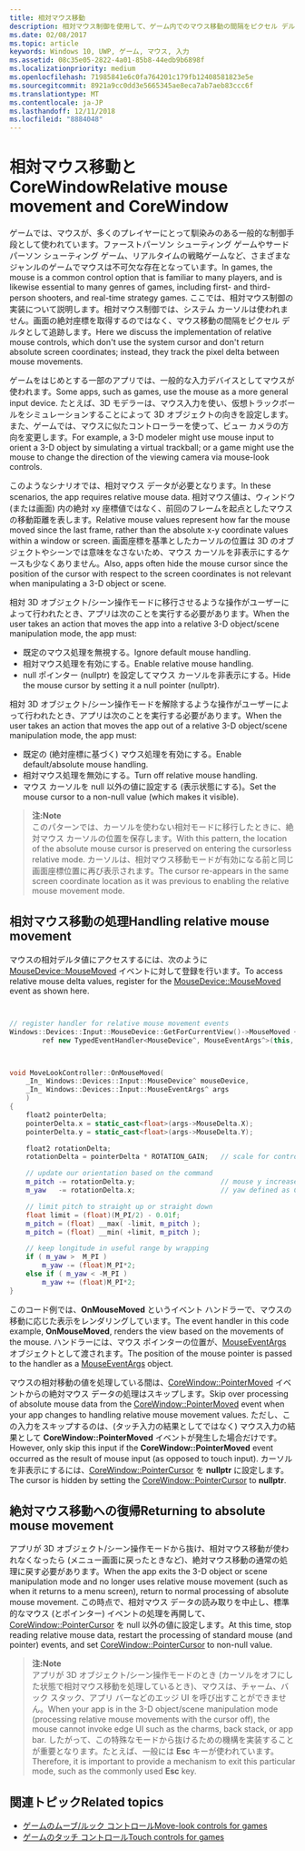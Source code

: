 ```yaml
---
title: 相対マウス移動
description: 相対マウス制御を使用して、ゲーム内でのマウス移動の間隔をピクセル デルタとして追跡します。相対マウス制御ではシステム カーソルが使われず、画面の絶対座標は返されません。
ms.date: 02/08/2017
ms.topic: article
keywords: Windows 10, UWP, ゲーム, マウス, 入力
ms.assetid: 08c35e05-2822-4a01-85b8-44edb9b6898f
ms.localizationpriority: medium
ms.openlocfilehash: 71985841e6c0fa764201c179fb12408581823e5e
ms.sourcegitcommit: 8921a9cc0dd3e5665345ae8eca7ab7aeb83ccc6f
ms.translationtype: MT
ms.contentlocale: ja-JP
ms.lasthandoff: 12/11/2018
ms.locfileid: "8884048"
---
```

# <a name="relative-mouse-movement-and-corewindow"></a><span data-ttu-id="db51f-104">相対マウス移動と CoreWindow</span><span class="sxs-lookup"><span data-stu-id="db51f-104">Relative mouse movement and CoreWindow</span></span>

<span data-ttu-id="db51f-105">ゲームでは、マウスが、多くのプレイヤーにとって馴染みのある一般的な制御手段として使われています。ファーストパーソン シューティング ゲームやサード パーソン シューティング ゲーム、リアルタイムの戦略ゲームなど、さまざまなジャンルのゲームでマウスは不可欠な存在となっています。</span><span class="sxs-lookup"><span data-stu-id="db51f-105">In games, the mouse is a common control option that is familiar to many players, and is likewise essential to many genres of games, including first- and third-person shooters, and real-time strategy games.</span></span> <span data-ttu-id="db51f-106">ここでは、相対マウス制御の実装について説明します。相対マウス制御では、システム カーソルは使われません。画面の絶対座標を取得するのではなく、マウス移動の間隔をピクセル デルタとして追跡します。</span><span class="sxs-lookup"><span data-stu-id="db51f-106">Here we discuss the implementation of relative mouse controls, which don't use the system cursor and don't return absolute screen coordinates; instead, they track the pixel delta between mouse movements.</span></span>

<span data-ttu-id="db51f-107">ゲームをはじめとする一部のアプリでは、一般的な入力デバイスとしてマウスが使われます。</span><span class="sxs-lookup"><span data-stu-id="db51f-107">Some apps, such as games, use the mouse as a more general input device.</span></span> <span data-ttu-id="db51f-108">たとえば、3D モデラーは、マウス入力を使い、仮想トラックボールをシミュレーションすることによって 3D オブジェクトの向きを設定します。また、ゲームでは、マウスに似たコントローラーを使って、ビュー カメラの方向を変更します。</span><span class="sxs-lookup"><span data-stu-id="db51f-108">For example, a 3-D modeler might use mouse input to orient a 3-D object by simulating a virtual trackball; or a game might use the mouse to change the direction of the viewing camera via mouse-look controls.</span></span> 

<span data-ttu-id="db51f-109">このようなシナリオでは、相対マウス データが必要となります。</span><span class="sxs-lookup"><span data-stu-id="db51f-109">In these scenarios, the app requires relative mouse data.</span></span> <span data-ttu-id="db51f-110">相対マウス値は、ウィンドウ (または画面) 内の絶対 xy 座標値ではなく、前回のフレームを起点としたマウスの移動距離を表します。</span><span class="sxs-lookup"><span data-stu-id="db51f-110">Relative mouse values represent how far the mouse moved since the last frame, rather than the absolute x-y coordinate values within a window or screen.</span></span> <span data-ttu-id="db51f-111">画面座標を基準としたカーソルの位置は 3D のオブジェクトやシーンでは意味をなさないため、マウス カーソルを非表示にするケースも少なくありません。</span><span class="sxs-lookup"><span data-stu-id="db51f-111">Also, apps often hide the mouse cursor since the position of the cursor with respect to the screen coordinates is not relevant when manipulating a 3-D object or scene.</span></span> 

<span data-ttu-id="db51f-112">相対 3D オブジェクト/シーン操作モードに移行させるような操作がユーザーによって行われたとき、アプリは次のことを実行する必要があります。</span><span class="sxs-lookup"><span data-stu-id="db51f-112">When the user takes an action that moves the app into a relative 3-D object/scene manipulation mode, the app must:</span></span> 
- <span data-ttu-id="db51f-113">既定のマウス処理を無視する。</span><span class="sxs-lookup"><span data-stu-id="db51f-113">Ignore default mouse handling.</span></span>
- <span data-ttu-id="db51f-114">相対マウス処理を有効にする。</span><span class="sxs-lookup"><span data-stu-id="db51f-114">Enable relative mouse handling.</span></span>
- <span data-ttu-id="db51f-115">null ポインター (nullptr) を設定してマウス カーソルを非表示にする。</span><span class="sxs-lookup"><span data-stu-id="db51f-115">Hide the mouse cursor by setting it a null pointer (nullptr).</span></span> 

<span data-ttu-id="db51f-116">相対 3D オブジェクト/シーン操作モードを解除するような操作がユーザーによって行われたとき、アプリは次のことを実行する必要があります。</span><span class="sxs-lookup"><span data-stu-id="db51f-116">When the user takes an action that moves the app out of a relative 3-D object/scene manipulation mode, the app must:</span></span> 
- <span data-ttu-id="db51f-117">既定の (絶対座標に基づく) マウス処理を有効にする。</span><span class="sxs-lookup"><span data-stu-id="db51f-117">Enable default/absolute mouse handling.</span></span>
- <span data-ttu-id="db51f-118">相対マウス処理を無効にする。</span><span class="sxs-lookup"><span data-stu-id="db51f-118">Turn off relative mouse handling.</span></span> 
- <span data-ttu-id="db51f-119">マウス カーソルを null 以外の値に設定する (表示状態にする)。</span><span class="sxs-lookup"><span data-stu-id="db51f-119">Set the mouse cursor to a non-null value (which makes it visible).</span></span>

> **<span data-ttu-id="db51f-120">注:</span><span class="sxs-lookup"><span data-stu-id="db51f-120">Note</span></span>**  
<span data-ttu-id="db51f-121">このパターンでは、カーソルを使わない相対モードに移行したときに、絶対マウス カーソルの位置を保存します。</span><span class="sxs-lookup"><span data-stu-id="db51f-121">With this pattern, the location of the absolute mouse cursor is preserved on entering the cursorless relative mode.</span></span> <span data-ttu-id="db51f-122">カーソルは、相対マウス移動モードが有効になる前と同じ画面座標位置に再び表示されます。</span><span class="sxs-lookup"><span data-stu-id="db51f-122">The cursor re-appears in the same screen coordinate location as it was previous to enabling the relative mouse movement mode.</span></span>

 

## <a name="handling-relative-mouse-movement"></a><span data-ttu-id="db51f-123">相対マウス移動の処理</span><span class="sxs-lookup"><span data-stu-id="db51f-123">Handling relative mouse movement</span></span>


<span data-ttu-id="db51f-124">マウスの相対デルタ値にアクセスするには、次のように [MouseDevice::MouseMoved](https://msdn.microsoft.com/library/windows/apps/xaml/windows.devices.input.mousedevice.mousemoved.aspx) イベントに対して登録を行います。</span><span class="sxs-lookup"><span data-stu-id="db51f-124">To access relative mouse delta values, register for the [MouseDevice::MouseMoved](https://msdn.microsoft.com/library/windows/apps/xaml/windows.devices.input.mousedevice.mousemoved.aspx) event as shown here.</span></span>


```cpp


// register handler for relative mouse movement events
Windows::Devices::Input::MouseDevice::GetForCurrentView()->MouseMoved +=
        ref new TypedEventHandler<MouseDevice^, MouseEventArgs^>(this, &MoveLookController::OnMouseMoved);


```

```cpp


void MoveLookController::OnMouseMoved(
    _In_ Windows::Devices::Input::MouseDevice^ mouseDevice,
    _In_ Windows::Devices::Input::MouseEventArgs^ args
    )
{
    float2 pointerDelta;
    pointerDelta.x = static_cast<float>(args->MouseDelta.X);
    pointerDelta.y = static_cast<float>(args->MouseDelta.Y);

    float2 rotationDelta;
    rotationDelta = pointerDelta * ROTATION_GAIN;   // scale for control sensitivity

    // update our orientation based on the command
    m_pitch -= rotationDelta.y;                     // mouse y increases down, but pitch increases up
    m_yaw   -= rotationDelta.x;                     // yaw defined as CCW around y-axis

    // limit pitch to straight up or straight down
    float limit = (float)(M_PI/2) - 0.01f;
    m_pitch = (float) __max( -limit, m_pitch );
    m_pitch = (float) __min( +limit, m_pitch );

    // keep longitude in useful range by wrapping
    if ( m_yaw >  M_PI )
        m_yaw -= (float)M_PI*2;
    else if ( m_yaw < -M_PI )
        m_yaw += (float)M_PI*2;
}

```

<span data-ttu-id="db51f-125">このコード例では、**OnMouseMoved** というイベント ハンドラーで、マウスの移動に応じた表示をレンダリングしています。</span><span class="sxs-lookup"><span data-stu-id="db51f-125">The event handler in this code example, **OnMouseMoved**, renders the view based on the movements of the mouse.</span></span> <span data-ttu-id="db51f-126">ハンドラーには、マウス ポインターの位置が、[MouseEventArgs](https://msdn.microsoft.com/library/windows/apps/xaml/windows.devices.input.mouseeventargs.aspx) オブジェクトとして渡されます。</span><span class="sxs-lookup"><span data-stu-id="db51f-126">The position of the mouse pointer is passed to the handler as a [MouseEventArgs](https://msdn.microsoft.com/library/windows/apps/xaml/windows.devices.input.mouseeventargs.aspx) object.</span></span> 

<span data-ttu-id="db51f-127">マウスの相対移動の値を処理している間は、[CoreWindow::PointerMoved](https://msdn.microsoft.com/library/windows/apps/xaml/windows.ui.core.corewindow.pointermoved.aspx) イベントからの絶対マウス データの処理はスキップします。</span><span class="sxs-lookup"><span data-stu-id="db51f-127">Skip over processing of absolute mouse data from the [CoreWindow::PointerMoved](https://msdn.microsoft.com/library/windows/apps/xaml/windows.ui.core.corewindow.pointermoved.aspx) event when your app changes to handling relative mouse movement values.</span></span> <span data-ttu-id="db51f-128">ただし、この入力をスキップするのは、(タッチ入力の結果としてではなく) マウス入力の結果として **CoreWindow::PointerMoved** イベントが発生した場合だけです。</span><span class="sxs-lookup"><span data-stu-id="db51f-128">However, only skip this input if the **CoreWindow::PointerMoved** event occurred as the result of mouse input (as opposed to touch input).</span></span> <span data-ttu-id="db51f-129">カーソルを非表示にするには、[CoreWindow::PointerCursor](https://msdn.microsoft.com/library/windows/apps/xaml/windows.ui.core.corewindow.pointercursor.aspx) を **nullptr** に設定します。</span><span class="sxs-lookup"><span data-stu-id="db51f-129">The cursor is hidden by setting the [CoreWindow::PointerCursor](https://msdn.microsoft.com/library/windows/apps/xaml/windows.ui.core.corewindow.pointercursor.aspx) to **nullptr**.</span></span> 

## <a name="returning-to-absolute-mouse-movement"></a><span data-ttu-id="db51f-130">絶対マウス移動への復帰</span><span class="sxs-lookup"><span data-stu-id="db51f-130">Returning to absolute mouse movement</span></span>

<span data-ttu-id="db51f-131">アプリが 3D オブジェクト/シーン操作モードから抜け、相対マウス移動が使われなくなったら (メニュー画面に戻ったときなど)、絶対マウス移動の通常の処理に戻す必要があります。</span><span class="sxs-lookup"><span data-stu-id="db51f-131">When the app exits the 3-D object or scene manipulation mode and no longer uses relative mouse movement (such as when it returns to a menu screen), return to normal processing of absolute mouse movement.</span></span> <span data-ttu-id="db51f-132">この時点で、相対マウス データの読み取りを中止し、標準的なマウス (とポインター) イベントの処理を再開して、[CoreWindow::PointerCursor](https://msdn.microsoft.com/library/windows/apps/xaml/windows.ui.core.corewindow.pointercursor.aspx) を null 以外の値に設定します。</span><span class="sxs-lookup"><span data-stu-id="db51f-132">At this time, stop reading relative mouse data, restart the processing of standard mouse (and pointer) events, and set [CoreWindow::PointerCursor](https://msdn.microsoft.com/library/windows/apps/xaml/windows.ui.core.corewindow.pointercursor.aspx) to non-null value.</span></span> 

> **<span data-ttu-id="db51f-133">注:</span><span class="sxs-lookup"><span data-stu-id="db51f-133">Note</span></span>**  
<span data-ttu-id="db51f-134">アプリが 3D オブジェクト/シーン操作モードのとき (カーソルをオフにした状態で相対マウス移動を処理しているとき)、マウスは、チャーム、バック スタック、アプリ バーなどのエッジ UI を呼び出すことができません。</span><span class="sxs-lookup"><span data-stu-id="db51f-134">When your app is in the 3-D object/scene manipulation mode (processing relative mouse movements with the cursor off), the mouse cannot invoke edge UI such as the charms, back stack, or app bar.</span></span> <span data-ttu-id="db51f-135">したがって、この特殊なモードから抜けるための機構を実装することが重要となります。たとえば、一般には **Esc** キーが使われています。</span><span class="sxs-lookup"><span data-stu-id="db51f-135">Therefore, it is important to provide a mechanism to exit this particular mode, such as the commonly used **Esc** key.</span></span>

## <a name="related-topics"></a><span data-ttu-id="db51f-136">関連トピック</span><span class="sxs-lookup"><span data-stu-id="db51f-136">Related topics</span></span>

* [<span data-ttu-id="db51f-137">ゲームのムーブ/ルック コントロール</span><span class="sxs-lookup"><span data-stu-id="db51f-137">Move-look controls for games</span></span>](tutorial--adding-move-look-controls-to-your-directx-game.md) 
* [<span data-ttu-id="db51f-138">ゲームのタッチ コントロール</span><span class="sxs-lookup"><span data-stu-id="db51f-138">Touch controls for games</span></span>](tutorial--adding-touch-controls-to-your-directx-game.md)